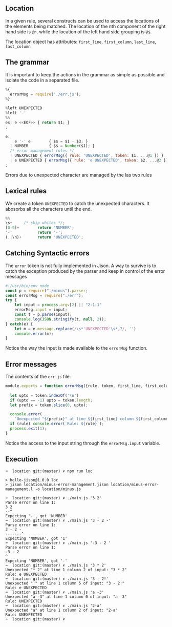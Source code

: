 ## Location

In a given rule, several constructs can be used to access the locations of the elements being matched. The location of the nth component of the right hand side is `@n`, while the location of the left hand side grouping is `@$`.

The location object has attributes: 
`first_line`, `first_column`, `last_line`, `last_column`

## The grammar

It is important to keep the actions in the grammar as simple as possible and isolate the code in a separated file.

```js
%{
  errorMsg = require('./err.js');
%}

%left UNEXPECTED
%left '-'
%%
es: e <<EOF>> { return $1; }
;

e: 
    e '-' e        { $$ = $1 - $3; }
  | NUMBER         { $$ = Number($1); }
  /* error management rules */
  | UNEXPECTED { errorMsg({ rule: 'UNEXPECTED', token: $1, ...@1 }) }     // a-3
  | e UNEXPECTED { errorMsg({ rule: 'e UNEXPECTED', token: $2, ...@2 }) } // 4*2
;
```

Errors due to unexpected character are managed by the las two rules


## Lexical rules

We create a token `UNEXPECTED` to catch the unexpected characters. It abosorbs all the characters until the end.

```js
%%
\s+     /* skip whites */;
[0-9]+        return 'NUMBER';
'-'           return '-';
(.|\n)+       return 'UNEXPECTED';
```

## Catching Syntactic errors

The `error` token is not fully implemented in Jison.
A way to survive is to catch the exception produced by the parser and keep in control of the error messages

```js
#!/usr/bin/env node
const p = require("./minus").parser;
const errorMsg = require("./err");
try {
    let input = process.argv[2] || "2-1-1"
    errorMsg.input = input;
    const t = p.parse(input);
    console.log(JSON.stringify(t, null, 2));
} catch(e) {
    let m = e.message.replace(/\s*'UNEXPECTED'\s*,?/, '')
    console.error(m);
}
```

Notice the way the input is made available to the `errorMsg` function.

## Error messages

The contents of the `err.js` file:

```js 
module.exports = function errorMsg({rule, token, first_line, first_column, last_line, last_column}) {
  
  let upto = token.indexOf('\n')
  if (upto == -1) upto = token.length;
  let prefix = token.slice(0, upto);

  console.error(
    `Unexpected "${prefix}" at line ${first_line} column ${first_column} of input: "${errorMsg.input}"`);
  if (rule) console.error(`Rule: ${rule}`);
  process.exit(1);
}
```

Notice the access to the input string through the `errorMsg.input` variable.

## Execution

```
➜  location git:(master) ✗ npm run loc        

> hello-jison@1.0.0 loc
> jison location/minus-error-management.jison location/minus-error-management.l -o location/minus.js

➜  location git:(master) ✗ ./main.js '3 2'
Parse error on line 1:
3 2
--^
Expecting '-', got 'NUMBER'
➜  location git:(master) ✗ ./main.js '3 - 2 -'
Parse error on line 1:
3 - 2 -
-------^
Expecting 'NUMBER', got '1'
➜  location git:(master) ✗ ./main.js '-3 - 2 ' 
Parse error on line 1:
-3 - 2 
^
Expecting 'NUMBER', got '-'
➜  location git:(master) ✗ ./main.js '3 * 2'  
Unexpected "* 2" at line 1 column 2 of input: "3 * 2"
Rule: e UNEXPECTED
➜  location git:(master) ✗ ./main.js '3 - 2!'
Unexpected "!" at line 1 column 5 of input: "3 - 2!"
Rule: e UNEXPECTED
➜  location git:(master) ✗ ./main.js 'a -3'  
Unexpected "a -3" at line 1 column 0 of input: "a -3"
Rule: UNEXPECTED
➜  location git:(master) ✗ ./main.js '2-a' 
Unexpected "a" at line 1 column 2 of input: "2-a"
Rule: UNEXPECTED
➜  location git:(master) ✗ 
```